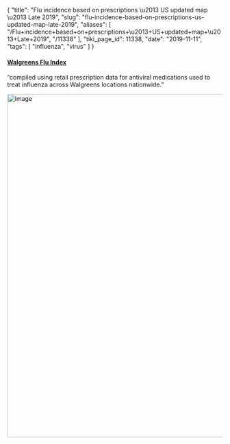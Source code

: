 {
    "title": "Flu incidence based on prescriptions \u2013 US updated map \u2013 Late 2019",
    "slug": "flu-incidence-based-on-prescriptions-us-updated-map-late-2019",
    "aliases": [
        "/Flu+incidence+based+on+prescriptions+\u2013+US+updated+map+\u2013+Late+2019",
        "/11338"
    ],
    "tiki_page_id": 11338,
    "date": "2019-11-11",
    "tags": [
        "influenza",
        "virus"
    ]
}


#### [Walgreens Flu Index](https://www.arcgis.com/apps/MapSeries/index.html?appid=40d0763cd3cc42428b26f85202108469&utm_source=Direct)

“compiled using retail prescription data for antiviral medications used to treat influenza across Walgreens locations nationwide.”

<img src="https://d378j1rmrlek7x.cloudfront.net/attachments/jpeg/flu-incidence.jpg" alt="image" width="800">